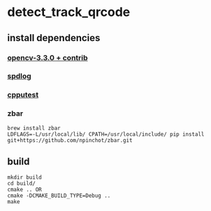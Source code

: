 # detect_track_qrcode



## install dependencies

### [opencv-3.3.0 + contrib](https://opencv.org/)

### [spdlog](https://github.com/gabime/spdlog)

### [cpputest](http://cpputest.github.io/)

### zbar
```
brew install zbar
LDFLAGS=-L/usr/local/lib/ CPATH=/usr/local/include/ pip install git+https://github.com/npinchot/zbar.git
```

## build
```
mkdir build
cd build/
cmake .. OR
cmake -DCMAKE_BUILD_TYPE=Debug ..
make
```
